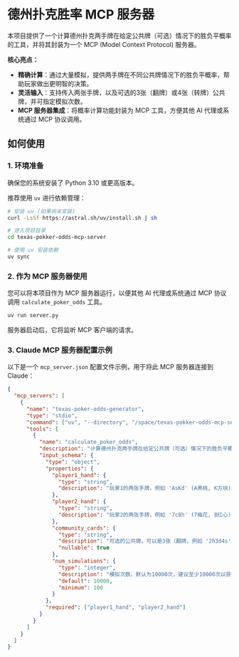 # 德州扑克胜率 MCP 服务器

本项目提供了一个计算德州扑克两手牌在给定公共牌（可选）情况下的胜负平概率的工具，并将其封装为一个 MCP (Model Context Protocol) 服务器。

**核心亮点：**

*   **精确计算**：通过大量模拟，提供两手牌在不同公共牌情况下的胜负平概率，帮助玩家做出更明智的决策。
*   **灵活输入**：支持传入两张手牌，以及可选的3张（翻牌）或4张（转牌）公共牌，并可指定模拟次数。
*   **MCP 服务器集成**：将概率计算功能封装为 MCP 工具，方便其他 AI 代理或系统通过 MCP 协议调用。

## 如何使用

### 1. 环境准备

确保您的系统安装了 Python 3.10 或更高版本。

推荐使用 `uv` 进行依赖管理：

```bash
# 安装 uv (如果尚未安装)
curl -LsSf https://astral.sh/uv/install.sh | sh

# 进入项目目录
cd texas-pokker-odds-mcp-server

# 使用 uv 安装依赖
uv sync
```

### 2. 作为 MCP 服务器使用

您可以将本项目作为 MCP 服务器运行，以便其他 AI 代理或系统通过 MCP 协议调用 `calculate_poker_odds` 工具。

```bash
uv run server.py
```

服务器启动后，它将监听 MCP 客户端的请求。

### 3. Claude MCP 服务器配置示例

以下是一个 `mcp_server.json` 配置文件示例，用于将此 MCP 服务器连接到 Claude：

```json
{
  "mcp_servers": [
    {
      "name": "texas-poker-odds-generator",
      "type": "stdio",
      "command": ["uv", "--directory", "/space/texas-pokker-odds-mcp-server/", "run", "server.py"],
      "tools": [
        {
          "name": "calculate_poker_odds",
          "description": "计算德州扑克两手牌在给定公共牌（可选）情况下的胜负平概率。模拟次数越多，结果越精确。",
          "input_schema": {
            "type": "object",
            "properties": {
              "player1_hand": {
                "type": "string",
                "description": "玩家1的两张手牌，例如 'AsKd' (A黑桃, K方块)。牌面: 2-9, T(10), J, Q, K, A。花色: h(红心), d(方块), s(黑桃), c(梅花)。"
              },
              "player2_hand": {
                "type": "string",
                "description": "玩家2的两张手牌，例如 '7c8h' (7梅花, 8红心)。格式同玩家1手牌。"
              },
              "community_cards": {
                "type": "string",
                "description": "可选的公共牌。可以是3张（翻牌，例如 '2h3d4s'）或4张（转牌，例如 '2h3d4s5c'）。",
                "nullable": true
              },
              "num_simulations": {
                "type": "integer",
                "description": "模拟次数。默认为10000次，建议至少10000次以获得较准确结果。",
                "default": 10000,
                "minimum": 100
              }
            },
            "required": ["player1_hand", "player2_hand"]
          }
        }
      ]
    }
  ]
}